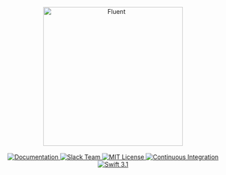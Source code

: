<p align="center">
    <img src="https://cloud.githubusercontent.com/assets/1977704/25430020/53681c6c-2a7b-11e7-9568-5abe0d6b89ae.png" width="320" alt="Fluent">
    <br>
    <br>
    <a href="https://docs.vapor.codes/console/package/">
        <img src="http://img.shields.io/badge/read_the-docs-92A8D1.svg" alt="Documentation">
    </a>
    <a href="http://vapor.team">
        <img src="http://vapor.team/badge.svg" alt="Slack Team">
    </a>
    <a href="LICENSE">
        <img src="http://img.shields.io/badge/license-MIT-brightgreen.svg" alt="MIT License">
    </a>
    <a href="https://circleci.com/gh/vapor/console">
        <img src="https://circleci.com/gh/vapor/console.svg?style=shield" alt="Continuous Integration">
    </a>
    <a href="https://swift.org">
        <img src="http://img.shields.io/badge/swift-3.1-brightgreen.svg" alt="Swift 3.1">
    </a>
</p>
